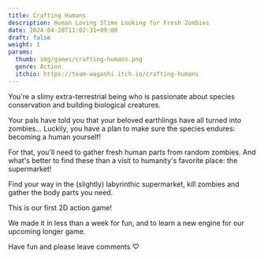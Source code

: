 ```yaml
---
title: Crafting Humans
description: Human Loving Slime Looking for Fresh Zombies
date: 2024-04-28T11:02:31+09:00
draft: false
weight: 1
params:
  thumb: img/games/crafting-humans.png
  genre: Action
  itchio: https://team-wagashi.itch.io/crafting-humans
---
```


You're a slimy extra-terrestrial being who is passionate about species conservation and building biological creatures. 

Your pals have told you that your beloved earthlings have all turned into zombies... Luckily, you have a plan to make sure the species endures: becoming a human yourself!

For that, you'll need to gather fresh human parts from random zombies. And what's better to find these than a visit to humanity's favorite place: the supermarket!

Find your way in the (slightly) labyrinthic supermarket, kill zombies and gather the body parts you need.

This is our first 2D action game! 

We made it in less than a week for fun, and to learn a new engine for our upcoming longer game.

Have fun and please leave comments ♡ 